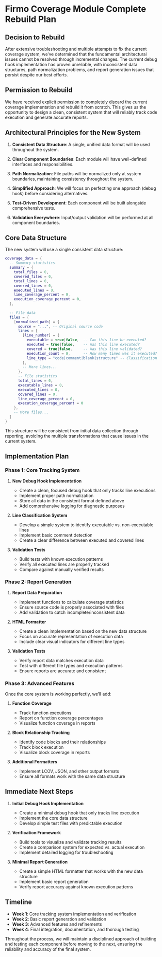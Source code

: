 # Firmo Coverage Module Complete Rebuild Plan

## Decision to Rebuild

After extensive troubleshooting and multiple attempts to fix the current coverage system, we've determined that the fundamental architectural issues cannot be resolved through incremental changes. The current debug hook implementation has proven unreliable, with inconsistent data structures, path normalization problems, and report generation issues that persist despite our best efforts.

## Permission to Rebuild

We have received explicit permission to completely discard the current coverage implementation and rebuild it from scratch. This gives us the opportunity to design a clean, consistent system that will reliably track code execution and generate accurate reports.

## Architectural Principles for the New System

1. **Consistent Data Structure**: A single, unified data format will be used throughout the system.

2. **Clear Component Boundaries**: Each module will have well-defined interfaces and responsibilities.

3. **Path Normalization**: File paths will be normalized only at system boundaries, maintaining consistency throughout the system.

4. **Simplified Approach**: We will focus on perfecting one approach (debug hook) before considering alternatives.

5. **Test-Driven Development**: Each component will be built alongside comprehensive tests.

6. **Validation Everywhere**: Input/output validation will be performed at all component boundaries.

## Core Data Structure

The new system will use a single consistent data structure:

```lua
coverage_data = {
  -- Summary statistics
  summary = {
    total_files = 0,
    covered_files = 0,
    total_lines = 0,
    covered_lines = 0,
    executed_lines = 0,
    line_coverage_percent = 0,
    execution_coverage_percent = 0,
  },
  
  -- File data
  files = {
    [normalized_path] = {
      source = "...", -- Original source code
      lines = {
        [line_number] = {
          executable = true|false,  -- Can this line be executed?
          executed = true|false,    -- Was this line executed?
          covered = true|false,     -- Was this line validated?
          execution_count = 0,      -- How many times was it executed?
          line_type = "code|comment|blank|structure" -- Classification
        },
        -- More lines...
      },
      -- File statistics
      total_lines = 0,
      executable_lines = 0,
      executed_lines = 0,
      covered_lines = 0,
      line_coverage_percent = 0,
      execution_coverage_percent = 0
    },
    -- More files...
  }
}
```

This structure will be consistent from initial data collection through reporting, avoiding the multiple transformations that cause issues in the current system.

## Implementation Plan

### Phase 1: Core Tracking System

1. **New Debug Hook Implementation**
   - Create a clean, focused debug hook that only tracks line executions
   - Implement proper path normalization
   - Store all data in the consistent format defined above
   - Add comprehensive logging for diagnostic purposes

2. **Line Classification System**
   - Develop a simple system to identify executable vs. non-executable lines
   - Implement basic comment detection
   - Create a clear difference between executed and covered lines

3. **Validation Tests**
   - Build tests with known execution patterns
   - Verify all executed lines are properly tracked
   - Compare against manually verified results

### Phase 2: Report Generation

1. **Report Data Preparation**
   - Implement functions to calculate coverage statistics
   - Ensure source code is properly associated with files
   - Add validation to catch incomplete/inconsistent data

2. **HTML Formatter**
   - Create a clean implementation based on the new data structure
   - Focus on accurate representation of execution data
   - Include clear visual indicators for different line types

3. **Validation Tests**
   - Verify report data matches execution data
   - Test with different file types and execution patterns
   - Ensure reports are accurate and consistent

### Phase 3: Advanced Features

Once the core system is working perfectly, we'll add:

1. **Function Coverage**
   - Track function executions
   - Report on function coverage percentages
   - Visualize function coverage in reports

2. **Block Relationship Tracking**
   - Identify code blocks and their relationships
   - Track block execution
   - Visualize block coverage in reports

3. **Additional Formatters**
   - Implement LCOV, JSON, and other output formats
   - Ensure all formats work with the same data structure

## Immediate Next Steps

1. **Initial Debug Hook Implementation**
   - Create a minimal debug hook that only tracks line execution
   - Implement the core data structure
   - Develop simple test files with predictable execution

2. **Verification Framework**
   - Build tools to visualize and validate tracking results
   - Create a comparison system for expected vs. actual execution
   - Implement detailed logging for troubleshooting

3. **Minimal Report Generation**
   - Create a simple HTML formatter that works with the new data structure
   - Implement basic report generation
   - Verify report accuracy against known execution patterns

## Timeline

- **Week 1**: Core tracking system implementation and verification
- **Week 2**: Basic report generation and validation
- **Week 3**: Advanced features and refinements
- **Week 4**: Final integration, documentation, and thorough testing

Throughout the process, we will maintain a disciplined approach of building and testing each component before moving to the next, ensuring the reliability and accuracy of the final system.